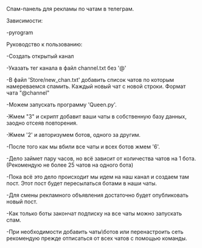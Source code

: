 Спам-панель для рекламы по чатам в телеграм. 

Зависимости:

-pyrogram

Руководство к пользованию:

-Создать открытый канал

-Указать тег канала в файл channel.txt без '@'

-В файл 'Store/new_chan.txt' добавить список чатов по которым намереваемся спамить. Каждый новый чат с новой строки. Формат чата "@channel"

-Можем запускать программу 'Queen.py'.

-Жмем "3" и скрипт добавит ваши чаты в собственную базу данных, заодно отсеяв повторения.

-Жмем '2' и авторизумем ботов, одного за другим. 

-После того как мы вбили все чаты и всех ботов жмем '6'.

-Дело займет пару часов, но всё зависит от количества чатов на 1 бота. (Рекомендую не более 25 чатов на одного бота)

-Пока всё это дело происходит мы идем на наш канал и создаем там пост. Этот пост будет пересылаться ботами в наши чаты.

-Для смены рекламного объявления достаточно будет опубликовать новый пост.

-Как только боты закончат подписку на все чаты можно запускать спам.

-При необходимости добавить чаты\ботов или перенастроить сеть рекомендую прежде отписаться от всех чатов с помощью команды.

